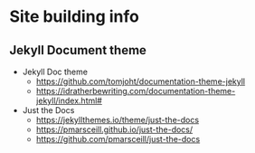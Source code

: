 # Site building info

## Jekyll Document theme
- Jekyll Doc theme
  - https://github.com/tomjoht/documentation-theme-jekyll
  - https://idratherbewriting.com/documentation-theme-jekyll/index.html#
- Just the Docs
  - https://jekyllthemes.io/theme/just-the-docs
  - https://pmarsceill.github.io/just-the-docs/
  - https://github.com/pmarsceill/just-the-docs
